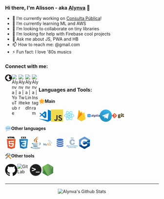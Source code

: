 ### Hi there, I'm Alisson - aka [Alynva][website] 👋

- 🔭 I’m currently working on [Consulta Pública][consulta]!
- 🌱 I’m currently learning ML and AWS
- 👯 I’m looking to collaborate on tiny libraries
- 🤔 I’m looking for help with Firebase cool projects
- 💬 Ask me about JS, PWA and HB
- 📫 How to reach me: @gmail.com
- ⚡ Fun fact: I love '80s musics

### Connect with me:

[<img align="left" alt="alynva.com" width="22px" src="https://raw.githubusercontent.com/iconic/open-iconic/master/svg/globe.svg" />][website]
[<img align="left" alt="Alynva | YouTube" width="22px" src="https://cdn.jsdelivr.net/npm/simple-icons@v3/icons/youtube.svg" />][youtube]
[<img align="left" alt="Alynva | Twitter" width="22px" src="https://cdn.jsdelivr.net/npm/simple-icons@v3/icons/twitter.svg" />][twitter]
[<img align="left" alt="Alynva | LinkedIn" width="22px" src="https://cdn.jsdelivr.net/npm/simple-icons@v3/icons/linkedin.svg" />][linkedin]
[<img align="left" alt="Alynva | Instagram" width="22px" src="https://cdn.jsdelivr.net/npm/simple-icons@v3/icons/instagram.svg" />][instagram]

<br />

### Languages and Tools:

#### <img align="left" alt="Main" width="20px" src="https://raw.githubusercontent.com/twitter/twemoji/54df6a1340154c4f5bad09c85de8b720c5373c03/assets/svg/1f31f.svg" /> Main

<img align="left" alt="Visual Studio Code" width="40px" src="https://raw.githubusercontent.com/github/explore/80688e429a7d4ef2fca1e82350fe8e3517d3494d/topics/visual-studio-code/visual-studio-code.png" />
<img align="left" alt="JavaScript" width="40px" src="https://raw.githubusercontent.com/github/explore/80688e429a7d4ef2fca1e82350fe8e3517d3494d/topics/javascript/javascript.png" />
<img align="left" alt="React" width="40px" src="https://raw.githubusercontent.com/github/explore/80688e429a7d4ef2fca1e82350fe8e3517d3494d/topics/react/react.png" />
<img align="left" alt="Firebase" width="40px" src="https://raw.githubusercontent.com/github/explore/80688e429a7d4ef2fca1e82350fe8e3517d3494d/topics/firebase/firebase.png" />
<img align="left" alt="Algolia" width="40px" src="https://raw.githubusercontent.com/github/explore/ef2e43512bb3fb76803e5cda99a87bcc4b601b7a/topics/algolia/algolia.png" />
<img align="left" alt="Telegram Bots" width="40px" src="https://raw.githubusercontent.com/github/explore/80688e429a7d4ef2fca1e82350fe8e3517d3494d/topics/telegram/telegram.png" />
<img align="left" alt="Git" width="40px" src="https://raw.githubusercontent.com/github/explore/80688e429a7d4ef2fca1e82350fe8e3517d3494d/topics/git/git.png" />

<br />
<br />

#### <img align="left" alt="Languages" width="20px" src="https://raw.githubusercontent.com/twitter/twemoji/54df6a1340154c4f5bad09c85de8b720c5373c03/assets/svg/1f4ac.svg" /> Other languages

<img align="left" alt="HTML5" width="40px" src="https://raw.githubusercontent.com/github/explore/80688e429a7d4ef2fca1e82350fe8e3517d3494d/topics/html/html.png" />
<img align="left" alt="CSS3" width="40px" src="https://raw.githubusercontent.com/github/explore/80688e429a7d4ef2fca1e82350fe8e3517d3494d/topics/css/css.png" />
<img align="left" alt="Java" width="40px" src="https://raw.githubusercontent.com/github/explore/80688e429a7d4ef2fca1e82350fe8e3517d3494d/topics/java/java.png" />
<img align="left" alt="MySQL" width="40px" src="https://raw.githubusercontent.com/github/explore/80688e429a7d4ef2fca1e82350fe8e3517d3494d/topics/mysql/mysql.png" />
<img align="left" alt="SQL" width="40px" src="https://raw.githubusercontent.com/github/explore/80688e429a7d4ef2fca1e82350fe8e3517d3494d/topics/sql/sql.png" />
<img align="left" alt="C" width="40px" src="https://raw.githubusercontent.com/github/explore/80688e429a7d4ef2fca1e82350fe8e3517d3494d/topics/c/c.png" />
<img align="left" alt="C++" width="40px" src="https://raw.githubusercontent.com/github/explore/80688e429a7d4ef2fca1e82350fe8e3517d3494d/topics/cpp/cpp.png" />

<br />
<br />

#### <img align="left" alt="Tools" width="20px" src="https://raw.githubusercontent.com/twitter/twemoji/54df6a1340154c4f5bad09c85de8b720c5373c03/assets/svg/1f6e0.svg" /> Other tools

<img align="left" alt="GitHub" width="40px" src="https://raw.githubusercontent.com/github/explore/78df643247d429f6cc873026c0622819ad797942/topics/github/github.png" />
<img align="left" alt="GitLab" width="40px" src="https://cdn.jsdelivr.net/npm/simple-icons@v3/icons/gitlab.svg" />
<img align="left" alt="Terminal" width="40px" src="https://raw.githubusercontent.com/github/explore/80688e429a7d4ef2fca1e82350fe8e3517d3494d/topics/terminal/terminal.png" />
<img align="left" alt="Node.js" width="40px" src="https://raw.githubusercontent.com/github/explore/80688e429a7d4ef2fca1e82350fe8e3517d3494d/topics/nodejs/nodejs.png" />

<br />
<br />
<br />

---

<p align="center">
<img align="center" alt="Alynva's Github Stats" src="https://github-readme-stats.vercel.app/api?username=Alynva&show_icons=true&hide_border=true&count_private=true" />
</p>

[website]: https://alynva.com
[consulta]: http://consultapublica.com.br/
[twitter]: https://twitter.com/Alynva
[youtube]: https://youtube.com/Alynva
[instagram]: https://instagram.com/Alynva
[linkedin]: https://linkedin.com/in/Alynva

